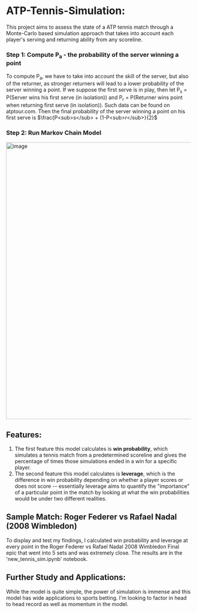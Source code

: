 # ATP-Tennis-Simulation:
This project aims to assess the state of a ATP tennis match through a Monte-Carlo based simulation approach that takes into account each player's serving and returning ability from any scoreline. 

### Step 1: Compute P<sub>a</sub> - the probability of the server winning a point
To compute P<sub>a</sub>, we have to take into account the skill of the server, but also of the returner, as stronger returners will lead to a lower probability of the server winning a point. If we suppose the first serve is in play, then let P<sub>s</sub> = P(Server wins his first serve (in isolation)) and P<sub>r</sub> = P(Returner wins point when returning first serve (in isolation)). Such data can be found on atptour.com. Then the final probability of the server winning a point on his first serve is $\frac{P<sub>s</sub> + (1-P<sub>r</sub>}{2}$

### Step 2: Run Markov Chain Model
<img width="756" alt="image" src="https://github.com/user-attachments/assets/8f0bc5f5-ad1b-48b4-b418-adac1d5c83b7">

## Features:

1) The first feature this model calculates is **win probability**, which simulates a tennis match from a predetermined scoreline and gives the percentage of times those simulations ended in a win for a specific player.
2) The second feature this model calculates is **leverage**, which is the difference in win probability depending on whether a player scores or does not score -- essentially leverage aims to quantify the "importance" of a particular point in the match by looking at what the win probabilities would be under two different realities.

## Sample Match: Roger Federer vs Rafael Nadal (2008 Wimbledon)

To display and test my findings, I calculated win probability and leverage at every point in the Roger Federer vs Rafael Nadal 2008 Wimbledon Final epic that went into 5 sets and was extremely close. The results are in the 'new_tennis_sim.ipynb' notebook.

## Further Study and Applications:

While the model is quite simple, the power of simulation is immense and this model has wide applications to sports betting. I'm looking to factor in head to head record as well as momentum in the model.
